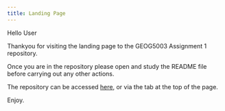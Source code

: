 ```yaml
---
title: Landing Page
---
```

Hello User

Thankyou for visiting the landing page to the GEOG5003 Assignment 1 repository.

Once you are in the repository please open and study the README file before carrying out any other actions.

The repository can be accessed [here](https://github.com/StudID-201465981/GEOG5003_Ass1_2022_201465981.github.io), or via the tab at the top of the page.

Enjoy.

